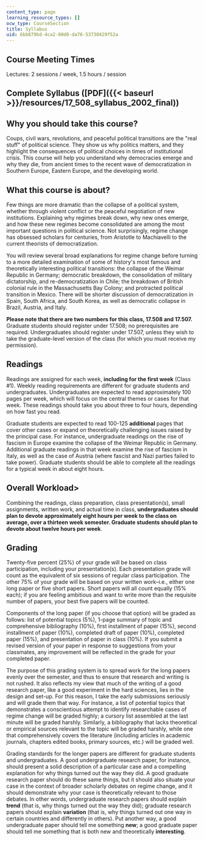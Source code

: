 ```yaml
---
content_type: page
learning_resource_types: []
ocw_type: CourseSection
title: Syllabus
uid: 6bb879bd-4ca2-80d0-da76-53730429f52a
---
```


Course Meeting Times
--------------------

Lectures: 2 sessions / week, 1.5 hours / session

Complete Syllabus ([PDF]({{< baseurl >}}/resources/17_508_syllabus_2002_final))
-------------------------------------------------------------------------------

Why you should take this course?
--------------------------------

Coups, civil wars, revolutions, and peaceful political transitions are the "real stuff" of political science. They show us why politics matters, and they highlight the consequences of political choices in times of institutional crisis. This course will help you understand why democracies emerge and why they die, from ancient times to the recent wave of democratization in Southern Europe, Eastern Europe, and the developing world.

What this course is about?
--------------------------

Few things are more dramatic than the collapse of a political system, whether through violent conflict or the peaceful negotiation of new institutions. Explaining why regimes break down, why new ones emerge, and how these new regimes become consolidated are among the most important questions in political science. Not surprisingly, regime change has obsessed scholars for centuries, from Aristotle to Machiavelli to the current theorists of democratization.

You will review several broad explanations for regime change before turning to a more detailed examination of some of history's most famous and theoretically interesting political transitions: the collapse of the Weimar Republic in Germany; democratic breakdown, the consolidation of military dictatorship, and re-democratization in Chile; the breakdown of British colonial rule in the Massachusetts Bay Colony; and protracted political transition in Mexico. There will be shorter discussion of democratization in Spain, South Africa, and South Korea, as well as democratic collapse in Brazil, Austria, and Italy.

**Please note that there are two numbers for this class, 17.508 and 17.507.** Graduate students should register under 17.508; no prerequisites are required. Undergraduates should register under 17.507, unless they wish to take the graduate-level version of the class (for which you must receive my permission).

Readings
--------

Readings are assigned for each week, **including for the first week** (Class #1). Weekly reading requirements are different for graduate students and undergraduates. Undergraduates are expected to read approximately 100 pages per week, which will focus on the central themes or cases for that week. These readings should take you about three to four hours, depending on how fast you read.

Graduate students are expected to read 100-125 **additional** pages that cover other cases or expand on theoretically challenging issues raised by the principal case. For instance, undergraduate readings on the rise of fascism in Europe examine the collapse of the Weimar Republic in Germany. Additional graduate readings in that week examine the rise of fascism in Italy, as well as the case of Austria (where fascist and Nazi parties failed to take power). Graduate students should be able to complete all the readings for a typical week in about eight hours.

Overall Workload>
-----------------

Combining the readings, class preparation, class presentation(s), small assignments, written work, and actual time in class, **undergraduates should plan to devote approximately eight hours per week to the class on average, over a thirteen week semester. Graduate students should plan to devote about twelve hours per week**.

Grading
-------

Twenty-five percent (25%) of your grade will be based on class participation, including your presentation(s). Each presentation grade will count as the equivalent of six sessions of regular class participation. The other 75% of your grade will be based on your written work–i.e., either one long paper or five short papers. Short papers will all count equally (15% each); if you are feeling ambitious and want to write more than the requisite number of papers, your best five papers will be counted.

Components of the long paper (if you choose that option) will be graded as follows: list of potential topics (5%), 1-page summary of topic and comprehensive bibliography (10%), first installment of paper (15%), second installment of paper (10%), completed draft of paper (10%), completed paper (15%), and presentation of paper in class (10%). If you submit a revised version of your paper in response to suggestions from your classmates, any improvement will be reflected in the grade for your completed paper.

The purpose of this grading system is to spread work for the long papers evenly over the semester, and thus to ensure that research and writing is not rushed. It also reflects my view that much of the writing of a good research paper, like a good experiment in the hard sciences, lies in the design and set-up. For this reason, I take the early submissions seriously and will grade them that way. For instance, a list of potential topics that demonstrates a conscientious attempt to identify researchable cases of regime change will be graded highly; a cursory list assembled at the last minute will be graded harshly. Similarly, a bibliography that lacks theoretical or empirical sources relevant to the topic will be graded harshly, while one that comprehensively covers the literature (including articles in academic journals, chapters edited books, primary sources, etc.) will be graded well.

Grading standards for the longer papers are different for graduate students and undergraduates. A good undergraduate research paper, for instance, should present a solid description of a particular case and a compelling explanation for why things turned out the way they did. A good graduate research paper should do these same things, but it should also situate your case in the context of broader scholarly debates on regime change, and it should demonstrate why your case is theoretically relevant to those debates. In other words, undergraduate research papers should explain **trend** (that is, why things turned out the way they did); graduate research papers should explain **variation** (that is, why things turned out one way in certain countries and differently in others). Put another way, a good undergraduate paper should tell me something **new**; a good graduate paper should tell me something that is both new and theoretically **interesting**.